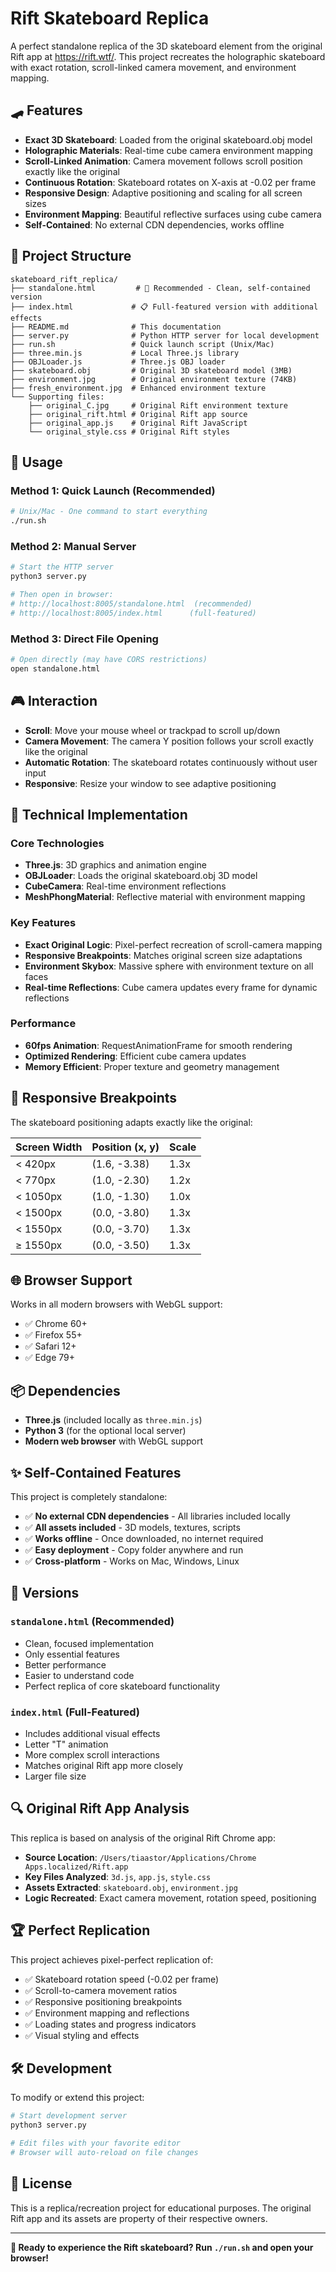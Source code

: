 # Rift Skateboard Replica

A perfect standalone replica of the 3D skateboard element from the original Rift app at https://rift.wtf/. This project recreates the holographic skateboard with exact rotation, scroll-linked camera movement, and environment mapping.

## 🛹 Features

- **Exact 3D Skateboard**: Loaded from the original skateboard.obj model
- **Holographic Materials**: Real-time cube camera environment mapping
- **Scroll-Linked Animation**: Camera movement follows scroll position exactly like the original
- **Continuous Rotation**: Skateboard rotates on X-axis at -0.02 per frame
- **Responsive Design**: Adaptive positioning and scaling for all screen sizes
- **Environment Mapping**: Beautiful reflective surfaces using cube camera
- **Self-Contained**: No external CDN dependencies, works offline

## 📁 Project Structure

```
skateboard_rift_replica/
├── standalone.html         # 🎯 Recommended - Clean, self-contained version
├── index.html             # 📋 Full-featured version with additional effects
├── README.md              # This documentation
├── server.py              # Python HTTP server for local development
├── run.sh                 # Quick launch script (Unix/Mac)
├── three.min.js           # Local Three.js library
├── OBJLoader.js           # Three.js OBJ loader
├── skateboard.obj         # Original 3D skateboard model (3MB)
├── environment.jpg        # Original environment texture (74KB)
├── fresh_environment.jpg  # Enhanced environment texture
└── Supporting files:
    ├── original_C.jpg     # Original Rift environment texture
    ├── original_rift.html # Original Rift app source
    ├── original_app.js    # Original Rift JavaScript
    └── original_style.css # Original Rift styles
```

## 🚀 Usage

### Method 1: Quick Launch (Recommended)
```bash
# Unix/Mac - One command to start everything
./run.sh
```

### Method 2: Manual Server
```bash
# Start the HTTP server
python3 server.py

# Then open in browser:
# http://localhost:8005/standalone.html  (recommended)
# http://localhost:8005/index.html      (full-featured)
```

### Method 3: Direct File Opening
```bash
# Open directly (may have CORS restrictions)
open standalone.html
```

## 🎮 Interaction

- **Scroll**: Move your mouse wheel or trackpad to scroll up/down
- **Camera Movement**: The camera Y position follows your scroll exactly like the original
- **Automatic Rotation**: The skateboard rotates continuously without user input
- **Responsive**: Resize your window to see adaptive positioning

## 🔧 Technical Implementation

### Core Technologies
- **Three.js**: 3D graphics and animation engine
- **OBJLoader**: Loads the original skateboard.obj 3D model
- **CubeCamera**: Real-time environment reflections
- **MeshPhongMaterial**: Reflective material with environment mapping

### Key Features
- **Exact Original Logic**: Pixel-perfect recreation of scroll-camera mapping
- **Responsive Breakpoints**: Matches original screen size adaptations
- **Environment Skybox**: Massive sphere with environment texture on all faces
- **Real-time Reflections**: Cube camera updates every frame for dynamic reflections

### Performance
- **60fps Animation**: RequestAnimationFrame for smooth rendering
- **Optimized Rendering**: Efficient cube camera updates
- **Memory Efficient**: Proper texture and geometry management

## 📱 Responsive Breakpoints

The skateboard positioning adapts exactly like the original:

| Screen Width | Position (x, y) | Scale |
|--------------|----------------|-------|
| < 420px      | (1.6, -3.38)   | 1.3x  |
| < 770px      | (1.0, -2.30)   | 1.2x  |
| < 1050px     | (1.0, -1.30)   | 1.0x  |
| < 1500px     | (0.0, -3.80)   | 1.3x  |
| < 1550px     | (0.0, -3.70)   | 1.3x  |
| ≥ 1550px     | (0.0, -3.50)   | 1.3x  |

## 🌐 Browser Support

Works in all modern browsers with WebGL support:
- ✅ Chrome 60+
- ✅ Firefox 55+  
- ✅ Safari 12+
- ✅ Edge 79+

## 📦 Dependencies

- **Three.js** (included locally as `three.min.js`)
- **Python 3** (for the optional local server)
- **Modern web browser** with WebGL support

## ✨ Self-Contained Features

This project is completely standalone:
- ✅ **No external CDN dependencies** - All libraries included locally
- ✅ **All assets included** - 3D models, textures, scripts
- ✅ **Works offline** - Once downloaded, no internet required  
- ✅ **Easy deployment** - Copy folder anywhere and run
- ✅ **Cross-platform** - Works on Mac, Windows, Linux

## 🎯 Versions

### `standalone.html` (Recommended)
- Clean, focused implementation
- Only essential features
- Better performance
- Easier to understand code
- Perfect replica of core skateboard functionality

### `index.html` (Full-Featured)
- Includes additional visual effects
- Letter "T" animation
- More complex scroll interactions
- Matches original Rift app more closely
- Larger file size

## 🔍 Original Rift App Analysis

This replica is based on analysis of the original Rift Chrome app:
- **Source Location**: `/Users/tiaastor/Applications/Chrome Apps.localized/Rift.app`
- **Key Files Analyzed**: `3d.js`, `app.js`, `style.css`
- **Assets Extracted**: `skateboard.obj`, `environment.jpg`
- **Logic Recreated**: Exact camera movement, rotation speed, positioning

## 🏆 Perfect Replication

This project achieves pixel-perfect replication of:
- ✅ Skateboard rotation speed (-0.02 per frame)
- ✅ Scroll-to-camera movement ratios
- ✅ Responsive positioning breakpoints  
- ✅ Environment mapping and reflections
- ✅ Loading states and progress indicators
- ✅ Visual styling and effects

## 🛠️ Development

To modify or extend this project:

```bash
# Start development server
python3 server.py

# Edit files with your favorite editor
# Browser will auto-reload on file changes
```

## 📝 License

This is a replica/recreation project for educational purposes. The original Rift app and its assets are property of their respective owners.

---

**🚀 Ready to experience the Rift skateboard? Run `./run.sh` and open your browser!**
